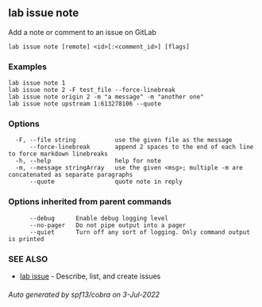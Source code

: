 ## lab issue note

Add a note or comment to an issue on GitLab

```
lab issue note [remote] <id>[:<comment_id>] [flags]
```

### Examples

```
lab issue note 1
lab issue note 2 -F test_file --force-linebreak
lab issue note origin 2 -m "a message" -m "another one"
lab issue note upstream 1:613278106 --quote
```

### Options

```
  -F, --file string           use the given file as the message
      --force-linebreak       append 2 spaces to the end of each line to force markdown linebreaks
  -h, --help                  help for note
  -m, --message stringArray   use the given <msg>; multiple -m are concatenated as separate paragraphs
      --quote                 quote note in reply
```

### Options inherited from parent commands

```
      --debug      Enable debug logging level
      --no-pager   Do not pipe output into a pager
      --quiet      Turn off any sort of logging. Only command output is printed
```

### SEE ALSO

* [lab issue](lab_issue.md)	 - Describe, list, and create issues

###### Auto generated by spf13/cobra on 3-Jul-2022
